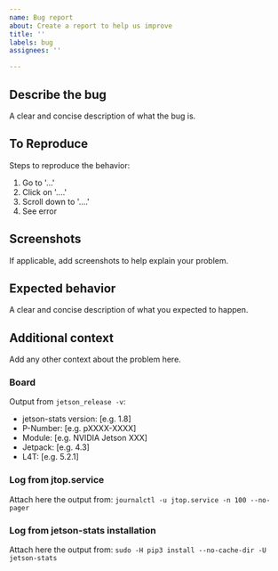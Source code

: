 ```yaml
---
name: Bug report
about: Create a report to help us improve
title: ''
labels: bug
assignees: ''

---
```


## Describe the bug

A clear and concise description of what the bug is.

## To Reproduce

Steps to reproduce the behavior:

1. Go to '...'
2. Click on '....'
3. Scroll down to '....'
4. See error

## Screenshots

If applicable, add screenshots to help explain your problem.

## Expected behavior

A clear and concise description of what you expected to happen.

## Additional context

Add any other context about the problem here.

### Board

Output from `jetson_release -v`:
<!-- Complete all fields

  You can find this data on:
   * jetson_release -v
   * jtop (page INFO)
-->

* jetson-stats version: [e.g. 1.8]
* P-Number: [e.g. pXXXX-XXXX]
* Module: [e.g. NVIDIA Jetson XXX]
* Jetpack: [e.g. 4.3]
* L4T: [e.g. 5.2.1]

### Log from jtop.service

Attach here the output from: `journalctl -u jtop.service -n 100 --no-pager`

<!-- Use:
journalctl -u jtop.service -n 100 --no-pager
 -->

### Log from jetson-stats installation

Attach here the output from: `sudo -H pip3 install --no-cache-dir -U jetson-stats`

<!-- Use:
sudo -H pip3 install --no-cache-dir -U jetson-stats
 -->